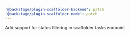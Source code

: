 ```yaml
---
'@backstage/plugin-scaffolder-backend': patch
'@backstage/plugin-scaffolder-node': patch
---
```


Add support for status filtering in scaffolder tasks endpoint
